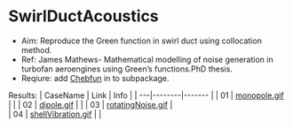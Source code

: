 # SwirlDuctAcoustics
- Aim: Reproduce the Green function in swirl duct using collocation method.
- Ref: James Mathews- Mathematical modelling of noise generation in turbofan aeroengines using Green’s functions.PhD thesis.
- Reqiure: add [Chebfun](https://github.com/chebfun/chebfun) in to subpackage.


Results:
| CaseName  | Link   | Info   |
| ---|--------|------- |
| 01 |  [monopole.gif](https://github.com/jiaqiwang969/SwirlDuctAcoustics/tree/main/results/monopole.gif) |  |
| 02 |  [dipole.gif](https://github.com/jiaqiwang969/SwirlDuctAcoustics/tree/main/results/dipole.gif) |  |
| 03 |  [rotatingNoise.gif](https://github.com/jiaqiwang969/SwirlDuctAcoustics/tree/main/results/rotatingNoise.gif) |  
| 04 |  [shellVibration.gif](https://github.com/jiaqiwang969/SwirlDuctAcoustics/tree/main/results/shellVibration.gif) |  |


